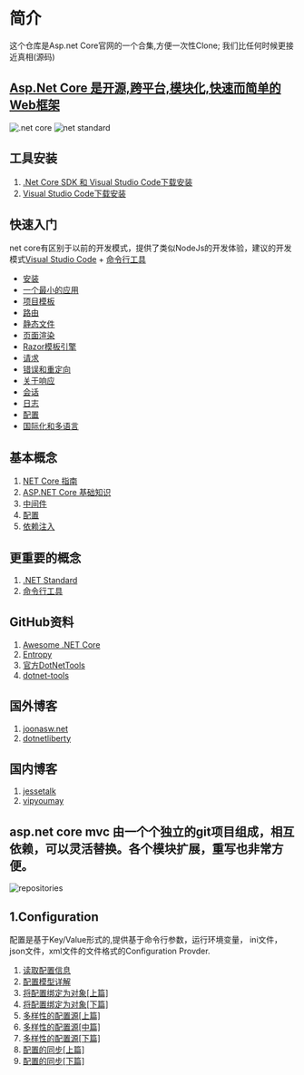 # 简介
这个仓库是Asp.net Core官网的一个合集,方便一次性Clone; 我们比任何时候更接近真相(源码)

## [Asp.Net Core 是开源,跨平台,模块化,快速而简单的Web框架](https://docs.microsoft.com/zh-cn/aspnet/core/)

![.net core](https://gitee.com/uploads/images/2018/0123/145154_42b9985c_1390534.png ".net core")
![net standard](https://gitee.com/uploads/images/2018/0129/170535_6bb2348b_1390534.png "TIM截图20180129142552.png")
## 工具安装
1. [.Net Core SDK 和 Visual Studio Code下载安装](https://www.microsoft.com/net/download/)
2. [Visual Studio Code下载安装](https://code.visualstudio.com/)

## 快速入门
net core有区别于以前的开发模式，提供了类似NodeJs的开发体验，建议的开发模式[Visual Studio Code](https://code.visualstudio.com/) + [命令行工具](https://docs.microsoft.com/zh-cn/dotnet/core/tools/?tabs=netcore2x)
- [安装](http://netgos.com/corequickstart/)
- [一个最小的应用](http://netgos.com/corequickstart/)
- [项目模板](http://netgos.com/corequickstart/)
- [路由](http://netgos.com/corequickstart/)
- [静态文件](http://netgos.com/corequickstart/)
- [页面渲染](http://netgos.com/corequickstart/)
- [Razor模板引擎](http://netgos.com/corequickstart/)
- [请求](http://netgos.com/corequickstart/)
- [错误和重定向](http://netgos.com/corequickstart/)
- [关于响应](http://netgos.com/corequickstart/)
- [会话](http://netgos.com/corequickstart/)
- [日志](http://netgos.com/corequickstart/)
- [配置](http://netgos.com/corequickstart/)
- [国际化和多语言](http://netgos.com/corequickstart/)

## 基本概念
1. [NET Core 指南](https://docs.microsoft.com/zh-cn/dotnet/core/index)
2. [ASP.NET Core 基础知识](https://docs.microsoft.com/zh-cn/aspnet/core/fundamentals/index?tabs=aspnetcore2x)
3. [中间件](https://docs.microsoft.com/zh-cn/aspnet/core/fundamentals/middleware?tabs=aspnetcore2x)
4. [配置](https://docs.microsoft.com/zh-cn/aspnet/core/fundamentals/configuration)
5. [依赖注入](https://docs.microsoft.com/zh-cn/aspnet/core/fundamentals/dependency-injection)

## 更重要的概念
1. [.NET Standard](https://docs.microsoft.com/zh-cn/dotnet/standard/net-standard)
2. [命令行工具](https://docs.microsoft.com/zh-cn/dotnet/core/tools/?tabs=netcore2x)

## GitHub资料
1. [Awesome .NET Core](https://github.com/thangchung/awesome-dotnet-core/)
2. [Entropy](https://github.com/aspnet/Entropy/tree/dev/samples)
3. [官方DotNetTools](https://github.com/aspnet/DotNetTools)
3. [dotnet-tools](https://github.com/natemcmaster/dotnet-tools)

## 国外博客
1. [joonasw.net](https://joonasw.net)
2. [dotnetliberty](https://dotnetliberty.com)

## 国内博客
1. [jessetalk](http://www.jessetalk.cn/category/tech/)
2. [vipyoumay](http://www.cnblogs.com/vipyoumay/category/842989.html)


## asp.net core mvc 由一个个独立的git项目组成，相互依赖，可以灵活替换。各个模块扩展，重写也非常方便。
![repositories](https://gitee.com/uploads/images/2018/0123/150100_976cc7cc_1390534.png "clipboard1.png")

## 1.Configuration
配置是基于Key/Value形式的,提供基于命令行参数，运行环境变量， ini文件，json文件，xml文件的文件格式的Configuration Provder.
1. [读取配置信息](http://www.cnblogs.com/artech/p/asp-net-core-config-01.html)
2. [配置模型详解](http://www.cnblogs.com/artech/p/asp-net-core-config-02.html)
3. [将配置绑定为对象[上篇]](http://www.cnblogs.com/artech/p/asp-net-core-config-03.html)
4. [将配置绑定为对象[下篇]](http://www.cnblogs.com/artech/p/asp-net-core-config-04.html)
5. [多样性的配置源[上篇]](http://www.cnblogs.com/artech/p/asp-net-core-config-4-1.html)
6. [多样性的配置源[中篇]](http://www.cnblogs.com/artech/p/asp-net-core-config-4-2.html)
7. [多样性的配置源[下篇]](http://www.cnblogs.com/artech/p/asp-net-core-config-4-3.html)
8. [配置的同步[上篇]](http://www.cnblogs.com/artech/p/asp-net-core-config-5-1.html)
9. [配置的同步[下篇]](http://www.cnblogs.com/artech/p/asp-net-core-config-5-2.html)







